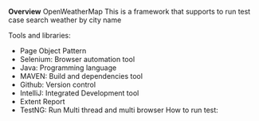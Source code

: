 **Overview**
OpenWeatherMap
This is a framework that supports to run test case search weather by city name

Tools and libraries:
- Page Object Pattern
- Selenium: Browser automation tool
- Java: Programming language
- MAVEN: Build and dependencies tool
- Github: Version control
- IntelliJ: Integrated Development tool
- Extent Report
- TestNG: Run Multi thread and multi browser 
How to run test:
